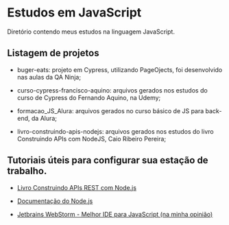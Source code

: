 # Estudos em JavaScript

<p>Diretório contendo meus estudos na linguagem JavaScript.</p>

## Listagem de projetos

- buger-eats: projeto em Cypress, utilizando PageOjects, foi desenvolvido nas 
aulas da QA Ninja;

- curso-cypress-francisco-aquino: arquivos gerados nos estudos do curso de 
Cypress do Fernando Aquino, na Udemy;

- formacao_JS_Alura: arquivos gerados no curso básico de JS para back-end, da 
Alura;

- livro-construindo-apis-nodejs: arquivos gerados nos estudos do livro Construindo 
APIs com NodeJS, Caio Ribeiro Pereira;

## Tutoriais úteis para configurar sua estação de trabalho.

- [Livro Construindo APIs REST com Node.js](https://www.casadocodigo.com.br/products/livro-apis-nodejs)

- [Documentação do Node.js](https://nodejs.org/pt-br/docs/)

- [Jetbrains WebStorm - Melhor IDE para JavaScript (na minha opinião)](https://www.jetbrains.com/webstorm/download/)
